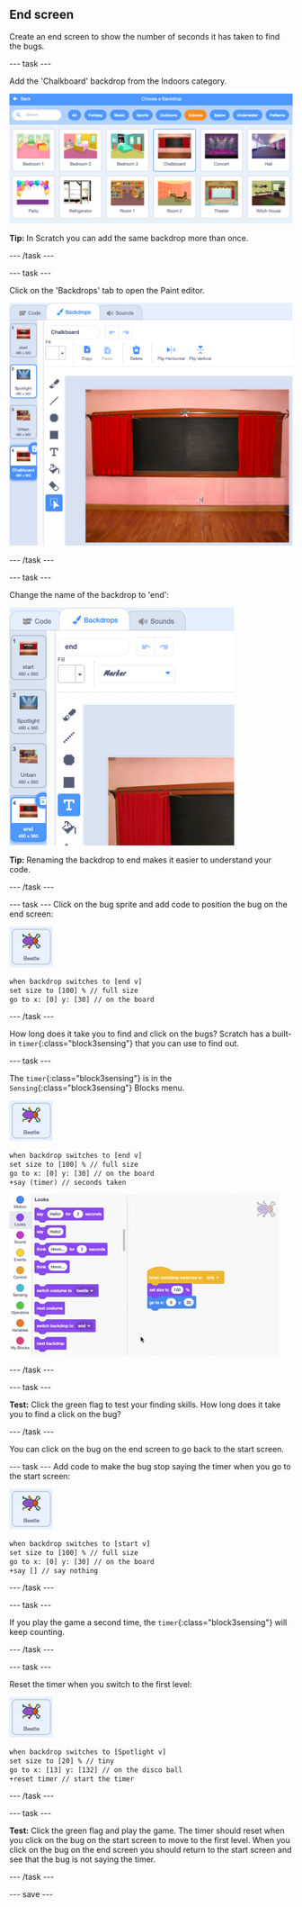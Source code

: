 ## End screen

Create an end screen to show the number of seconds it has taken to find the bugs. 

--- task ---

Add the 'Chalkboard' backdrop from the Indoors category. 

![A chalkboard on a wall](images/chalkboard.png)

**Tip:** In Scratch you can add the same backdrop more than once.

--- /task ---

--- task ---

Click on the 'Backdrops' tab to open the Paint editor. 

![Chalkboard backdrop in the Paint editor](images/chalkboard2-paint.png)

--- /task ---

--- task ---

Change the name of the backdrop to 'end':

![Backdrop name changed to Start screen in the paint editor](images/end-screen-name.png)

**Tip:** Renaming the backdrop to end makes it easier to understand your code. 

--- /task ---

--- task ---
Click on the bug sprite and add code to position the bug on the end screen:

![Bug sprite](images/bug-sprite.png)

```blocks3
when backdrop switches to [end v]
set size to [100] % // full size
go to x: [0] y: [30] // on the board
```

--- /task ---

How long does it take you to find and click on the bugs? Scratch has a built-in `timer`{:class="block3sensing"} that you can use to find out.

--- task ---

The `timer`{:class="block3sensing"} is in the `Sensing`{:class="block3sensing"} Blocks menu.

![Bug sprite](images/bug-sprite.png)

```blocks3
when backdrop switches to [end v]
set size to [100] % // full size
go to x: [0] y: [30] // on the board
+say (timer) // seconds taken
```

![Gif showing how to insert blocks into other blocks](images/inserting-blocks.gif)

--- /task ---

--- task ---

**Test:** Click the green flag to test your finding skills. How long does it take you to find a click on the bug?

--- /task ---

You can click on the bug on the end screen to go back to the start screen. 

--- task ---
Add code to make the bug stop saying the timer when you go to the start screen:

![Bug sprite](images/bug-sprite.png)

```blocks3
when backdrop switches to [start v]
set size to [100] % // full size
go to x: [0] y: [30] // on the board
+say [] // say nothing
```

--- /task ---

--- task ---

If you play the game a second time, the `timer`{:class="block3sensing"} will keep counting. 

--- /task ---

--- task ---

Reset the timer when you switch to the first level:

![Bug sprite](images/bug-sprite.png)

```blocks3
when backdrop switches to [Spotlight v]
set size to [20] % // tiny
go to x: [13] y: [132] // on the disco ball
+reset timer // start the timer
```

--- /task ---

--- task ---

**Test:** Click the green flag and play the game. The timer should reset when you click on the bug on the start screen to move to the first level. When you click on the bug on the end screen you should return to the start screen and see that the bug is not saying the timer. 

--- /task ---

--- save ---
